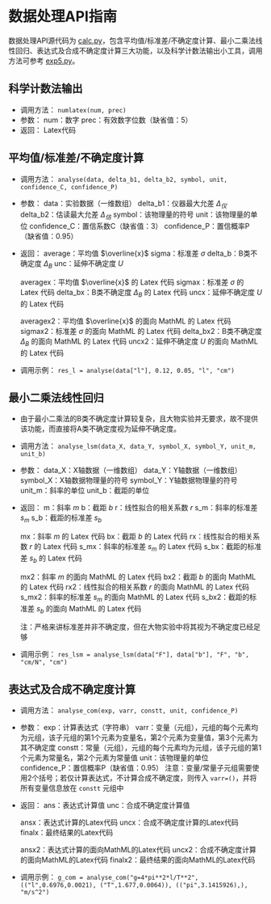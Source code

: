 # 数据处理API指南

数据处理API源代码为 [calc.py](api/calc.py)，包含平均值/标准差/不确定度计算、最小二乘法线性回归、表达式及合成不确定度计算三大功能，以及科学计数法输出小工具，调用方法可参考 [exp5.py](module/exp5.py)。

## 科学计数法输出

- 调用方法：
  `numlatex(num, prec)`
- 参数：
  num：数字
  prec：有效数字位数（缺省值：5）
- 返回：
  Latex代码

## 平均值/标准差/不确定度计算

- 调用方法：
  `analyse(data, delta_b1, delta_b2, symbol, unit, confidence_C, confidence_P)`
- 参数：
  data：实验数据（一维数组）
  delta_b1：仪器最大允差 $\Delta_仪$
  delta_b2：估读最大允差 $\Delta_估$
  symbol：该物理量的符号
  unit：该物理量的单位
  confidence_C：置信系数C（缺省值：3）
  confidence_P：置信概率P（缺省值：0.95）
- 返回：
  average：平均值 $\overline{x}$
  sigma：标准差 $\sigma$
  delta_b：B类不确定度 $\Delta_B$
  unc：延伸不确定度 $U$

  averagex：平均值 $\overline{x}$ 的 Latex 代码
  sigmax：标准差 $\sigma$ 的 Latex 代码
  delta_bx：B类不确定度 $\Delta_B$ 的 Latex 代码
  uncx：延伸不确定度 $U$ 的 Latex 代码

  averagex2：平均值 $\overline{x}$ 的面向 MathML 的 Latex 代码
  sigmax2：标准差 $\sigma$ 的面向 MathML 的 Latex 代码
  delta_bx2：B类不确定度 $\Delta_B$ 的面向 MathML 的 Latex 代码
  uncx2：延伸不确定度 $U$ 的面向 MathML 的 Latex 代码
- 调用示例：
  `res_l = analyse(data["l"], 0.12, 0.05, "l", "cm")`

## 最小二乘法线性回归

- 由于最小二乘法的B类不确定度计算较复杂，且大物实验并无要求，故不提供该功能，而直接将A类不确定度视为延伸不确定度。
- 调用方法：
  `analyse_lsm(data_X, data_Y, symbol_X, symbol_Y, unit_m, unit_b)`
- 参数：
  data_X：X轴数据（一维数组）
  data_Y：Y轴数据（一维数组）
  symbol_X：X轴数据物理量的符号
  symbol_Y：Y轴数据物理量的符号
  unit_m：斜率的单位
  unit_b：截距的单位
- 返回：
  m：斜率 $m$
  b：截距 $b$
  r：线性拟合的相关系数 $r$
  s_m：斜率的标准差 $s_m$
  s_b：截距的标准差 $s_b$

  mx：斜率 $m$ 的 Latex 代码
  bx：截距 $b$ 的 Latex 代码
  rx：线性拟合的相关系数 $r$ 的 Latex 代码
  s_mx：斜率的标准差 $s_m$ 的 Latex 代码
  s_bx：截距的标准差 $s_b$ 的 Latex 代码

  mx2：斜率 $m$ 的面向 MathML 的 Latex 代码
  bx2：截距 $b$ 的面向 MathML 的 Latex 代码
  rx2：线性拟合的相关系数 $r$ 的面向 MathML 的 Latex 代码
  s_mx2：斜率的标准差 $s_m$ 的面向 MathML 的 Latex 代码
  s_bx2：截距的标准差 $s_b$ 的面向 MathML 的 Latex 代码
  
  注：严格来讲标准差并非不确定度，但在大物实验中将其视为不确定度已经足够
- 调用示例：
  `res_lsm = analyse_lsm(data["F"], data["b"], "F", "b", "cm/N", "cm")`

## 表达式及合成不确定度计算

- 调用方法：
  `analyse_com(exp, varr, constt, unit, confidence_P)`
- 参数：
  exp：计算表达式（字符串）
  varr：变量（元组），元组的每个元素均为元组，该子元组的第1个元素为变量名，第2个元素为变量值，第3个元素为其不确定度
  constt：常量（元组），元组的每个元素均为元组，该子元组的第1个元素为常量名，第2个元素为常量值
  unit：该物理量的单位
  confidence_P：置信概率P（缺省值：0.95）
  注意：变量/常量子元组需要使用2个括号；若仅计算表达式，不计算合成不确定度，则传入 `varr=()`，并将所有变量信息放在 `constt` 元组中
- 返回：
  ans：表达式计算值
  unc：合成不确定度计算值

  ansx：表达式计算的Latex代码
  uncx：合成不确定度计算的Latex代码
  finalx：最终结果的Latex代码

  ansx2：表达式计算的面向MathML的Latex代码
  uncx2：合成不确定度计算的面向MathML的Latex代码
  finalx2：最终结果的面向MathML的Latex代码
- 调用示例：
  `g_com = analyse_com("g=4*pi**2*l/T**2", (("l",0.6976,0.0021), ("T",1.677,0.0064)), (("pi",3.1415926),), "m/s^2")`